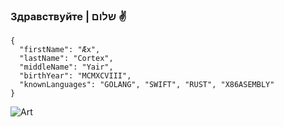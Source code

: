 ### Здравствуйте | שלום ✌️
```
{
  "firstName": "Æx", 
  "lastName": "Cortex", 
  "middleName": "Yair", 
  "birthYear": "MCMXCVIII",
  "knownLanguages": "GOLANG", "SWIFT", "RUST", "X86ASEMBLY"
}
```

![Art](bg.png)
